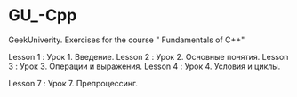 # GU_-Cpp
GeekUniverity. Exercises for the course " Fundamentals of C++"

Lesson 1 : Урок 1. Введение.
Lesson 2 : Урок 2. Основные понятия. 
Lesson 3 : Урок 3. Операции и выражения.
Lesson 4 : Урок 4. Условия и циклы.


Lesson 7 : Урок 7. Препроцессинг.